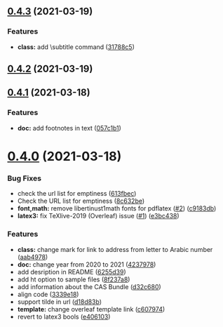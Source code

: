 ## [0.4.3](https://github.com/yamadharma/ceurart/compare/v0.4.2...v0.4.3) (2021-03-19)


### Features

* **class:** add \subtitle command ([31788c5](https://github.com/yamadharma/ceurart/commit/31788c5a52be1ce014cbb02a1ed46138784b28ad))



## [0.4.2](https://github.com/yamadharma/ceurart/compare/v0.4.1...v0.4.2) (2021-03-19)



## [0.4.1](https://github.com/yamadharma/ceurart/compare/v0.4.0...v0.4.1) (2021-03-18)


### Features

* **doc:** add footnotes in text ([057c1b1](https://github.com/yamadharma/ceurart/commit/057c1b1386e6dbfb70a949f12e49d8ebf8e2f876))



# [0.4.0](https://github.com/yamadharma/ceurart/compare/v0.3.8...v0.4.0) (2021-03-18)


### Bug Fixes

* check the url list for emptiness ([613fbec](https://github.com/yamadharma/ceurart/commit/613fbec45921f55720b1dac3cb3e311d2d16df03))
* Check the URL list for emptiness ([8c632be](https://github.com/yamadharma/ceurart/commit/8c632bef2e956d9169970c80a13d762d0437f58d))
* **font,math:** remove libertinust1math fonts for pdflatex ([#2](https://github.com/yamadharma/ceurart/issues/2)) ([c9183db](https://github.com/yamadharma/ceurart/commit/c9183db81e95446a0c6356a99a3f5754deaaaa5d))
* **latex3:** fix TeXlive-2019 (Overleaf) issue ([#1](https://github.com/yamadharma/ceurart/issues/1)) ([e3bc438](https://github.com/yamadharma/ceurart/commit/e3bc438841e1ec42122ceb6bf03db42f9fe75baa))


### Features

* **class:** change mark for link to address from letter to Arabic number ([aab4978](https://github.com/yamadharma/ceurart/commit/aab4978a0dd9d2a7cf3e99bf0ebbe05d477c8c9c))
* **doc:** change year from 2020 to 2021 ([4237978](https://github.com/yamadharma/ceurart/commit/42379783a42f3469697a3b72b79b22df3d12f18b))
* add desription in README ([6255d39](https://github.com/yamadharma/ceurart/commit/6255d39a5b5cf72f957226748fb52184d1755cac))
* add ht option to sample files ([8f237a8](https://github.com/yamadharma/ceurart/commit/8f237a84ba07ebe3a87669c25e35db09da4b3e87))
* add information about the CAS Bundle ([d32c680](https://github.com/yamadharma/ceurart/commit/d32c68099f0a8fa2f6ee4342c0671081293a9095))
* align code ([3339e18](https://github.com/yamadharma/ceurart/commit/3339e18bcd32e18c7e1f6a858db9658e1ee6d008))
* support tilde in url ([d18d83b](https://github.com/yamadharma/ceurart/commit/d18d83b41a353130719ed3d9069c8249d1f75fc9))
* **template:** change overleaf template link ([c607974](https://github.com/yamadharma/ceurart/commit/c607974df986c23c489af10cf9dc82a494d4008d))
* revert to latex3 bools ([e406103](https://github.com/yamadharma/ceurart/commit/e4061030763edfe491a3e75f61c6d861d4baeb95))



